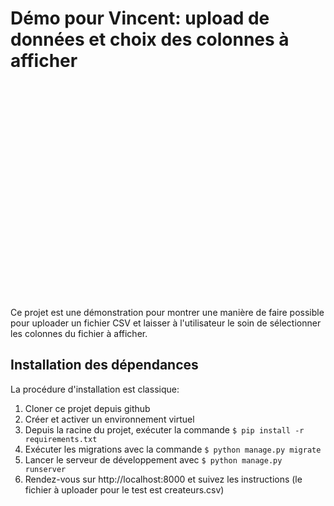 # Démo pour Vincent: upload de données et choix des colonnes à afficher

<object width="425" height="344"><param name="movie" value="https://www.youtube.com/v/mycMVp-ggTE&hl=en&fs=1"></param><param name="allowFullScreen" value="true"></param><embed src="https://www.youtube.com/v/mycMVp-ggTE&hl=en&fs=1" type="application/x-shockwave-flash" allowfullscreen="true" width="425" height="344"></embed></object>

Ce projet est une démonstration pour montrer une manière de faire possible pour uploader un fichier
CSV et laisser à l'utilisateur le soin de sélectionner les colonnes du fichier à afficher.

## Installation des dépendances

La procédure d'installation est classique:

1. Cloner ce projet depuis github
2. Créer et activer un environnement virtuel
3. Depuis la racine du projet, exécuter la commande `$ pip install -r requirements.txt`
4. Exécuter les migrations avec la commande `$ python manage.py migrate`
5. Lancer le serveur de développement avec `$ python manage.py runserver`
6. Rendez-vous sur http://localhost:8000 et suivez les instructions (le fichier à uploader pour le test est createurs.csv)
